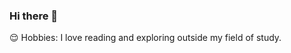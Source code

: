### Hi there 👋

<!--
**Yaa-de-champ/Yaa-de-champ** is a ✨ _special_ ✨ repository because its `README.md` (this file) appears on your GitHub profile.

Here are some ideas to get you started:

- 🔭 I’m currently working on ...
- 🌱 I’m currently learning other programming languages such as HTML & CSS, Python, JavaScript and C programming
- 👯 I’m looking to collaborate on ...
- 🤔 I’m looking for help with ...
- 💬 Ask me about ...
- 📫 How to reach me: Through my personal and active email dokuamponsahnanayaaadomaa@gmail.com
- 😄 Pronouns: She/Her
- ⚡ Fun fact: I am a very curious learner.
-->😌 Hobbies: I love reading and exploring outside my field of study.

